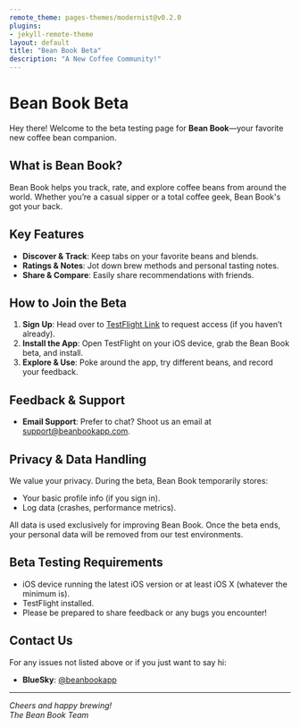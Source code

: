 ```yaml
---
remote_theme: pages-themes/modernist@v0.2.0
plugins:
- jekyll-remote-theme
layout: default
title: "Bean Book Beta"
description: "A New Coffee Community!"
---
```


# Bean Book Beta

Hey there! Welcome to the beta testing page for **Bean Book**—your favorite new coffee bean companion.  

## What is Bean Book?

Bean Book helps you track, rate, and explore coffee beans from around the world. Whether you’re a casual sipper or a total coffee geek, Bean Book's got your back.

## Key Features

- **Discover & Track**: Keep tabs on your favorite beans and blends.
- **Ratings & Notes**: Jot down brew methods and personal tasting notes.
- **Share & Compare**: Easily share recommendations with friends.

## How to Join the Beta

1. **Sign Up**: Head over to [TestFlight Link](https://testflight.apple.com/join/aJwMumma) to request access (if you haven’t already).
2. **Install the App**: Open TestFlight on your iOS device, grab the Bean Book beta, and install.
3. **Explore & Use**: Poke around the app, try different beans, and record your feedback.

## Feedback & Support

- **Email Support**: Prefer to chat? Shoot us an email at [support@beanbookapp.com](mailto:beanbookapp@gmail.com).

## Privacy & Data Handling

We value your privacy. During the beta, Bean Book temporarily stores:
- Your basic profile info (if you sign in).
- Log data (crashes, performance metrics).

All data is used exclusively for improving Bean Book. Once the beta ends, your personal data will be removed from our test environments.

## Beta Testing Requirements

- iOS device running the latest iOS version or at least iOS X (whatever the minimum is).
- TestFlight installed.
- Please be prepared to share feedback or any bugs you encounter!

## Contact Us

For any issues not listed above or if you just want to say hi:
- **BlueSky**: [@beanbookapp](https://bsky.app/profile/beanbookapp.bsky.social)
---

_Cheers and happy brewing!_  
_The Bean Book Team_
